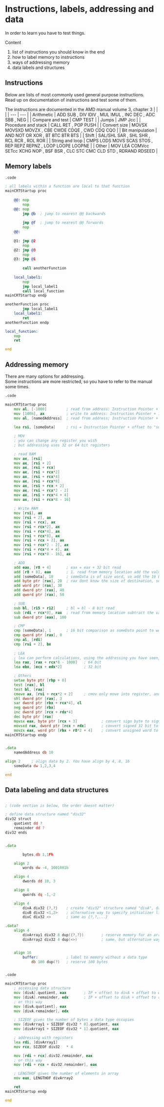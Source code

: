 # Instructions, labels, addressing and data
In order to learn you have to test things. <br>

Content
1. list of instructions you should know in the end
2. how to label memory to instructions
3. ways of addressing memory
4. data labels and structures

## Instructions
Below are lists of most commonly used general purpose instructions. <br>
Read up on documentation of instructions and test some of them.

The instructions are documented in the AMD manual volume 3, chapter 3
| | |
| --- | --- |
| Arithmetic | ADD SUB , DIV IDIV , MUL IMUL , INC DEC , ADC SBB , NEG |
| Compare and test | CMP TEST |
| Jumps | JMP Jcc |
| Procedure and stack | CALL RET , POP PUSH |
| Convert size | MOVSX MOVSXD MOVZX , CBE CWDE CDQE , CWD CDQ CQO |
| Bit manipulation | AND NOT OR XOR , BT BTC BTR BTS |
| Shift	| SAL/SHL SAR , SHL SHR , RCL RCR , ROL ROR |
| String and loop | CMPS LODS MOVS SCAS STOS , REP REPZ REPNZ , LOOP LOOPE LOOPNE |
| Other	| MOV  LEA  COMVcc  SETcc  XCHG  NOP , BSF  BSR , CLC  STC  CMC  CLD  STD , RDRAND  RDSEED |

## Memory labels
```asm
.code

; all labels within a function are local to that function
mainCRTStartup proc
	
	@@:	nop
		nop
	@@: nop
		jmp @b	; jump to nearest @@ backwards
	
		jmp @f	; jump to nearest @@ forwards
		nop
	@@:
	
	@1: jmp @2
		nop
	@2: jmp @3
		nop
	@3: jmp @1
	
		call anotherFunction
	
	local_label1:
		nop
		jmp local_label1
		call local_function
mainCRTStartup endp

anotherFunction proc
		jmp local_label1
	local_label1:
		ret
anotherFunction endp

local_function:
	nop
	ret

end
```

## Addressing memory
There are many options for addressing. <br>
Some instructions are more restricted, so you have to refer to the manual some times.
```asm
.code

mainCRTStartup proc
	mov al, [-1000]			; read from address: Instruction Pointer + -1000
	mov [100h], ax			; write to address: Instruction Pointer + 100h
	mov al, [namedAddress]	; read from address: Instruction Pointer + offset to "namedAddress"
	
	lea rsi, [someData]		; rsi = Instruction Pointer + offset to "someData"

	; MOV
	; you can change any register you wish
	; but addressing uses 32 or 64 bit registers

	; read RAM
	mov ax, [rsi]
	mov ax, [rsi + 2]
	mov ax, [rsi + rcx]
	mov ax, [rsi + rcx*2]
	mov ax, [rsi + rcx*4]
	mov ax, [rsi + rcx*8]
	mov ax, [rsi + rcx + 2]
	mov ax, [rsi + rcx*2 - 2]
	mov ax, [rsi + rcx*4 + 4]
	mov ax, [rsi + rcx*8 - 16]
	
	; Write RAM
	mov [rsi], ax
	mov [rsi + 2], ax
	mov [rsi + rcx], ax
	mov [rsi + rcx*2], ax
	mov [rsi + rcx*4], ax
	mov [rsi + rcx*8], ax
	mov [rsi + rcx + 2], ax
	mov [rsi + rcx*2 - 2], ax
	mov [rsi + rcx*4 + 4], ax
	mov [rsi + rcx*8 - 16], ax

	; ADD
	add eax, [r8 + 4]		; eax = eax + 32 bit read
	add [r8 + 8], eax		; 1. read from memory location add the value with eax, then store it back
	add [someData], 10		; someData is of size word, so add the 16 bit value 10 with
	add byte ptr [rax], 20	; rax dont know the size of destination, so you have to specify it
	add word ptr [rax], 30
	add dword ptr [rax], 40
	add qword ptr [rax], 50

	; SUB
	sub bl, [r15 + r12]		; bl = bl - 8 bit read
	sub [rdi + rcx*8], rax	; read from memory location subtract the value with eax, then store it back
	sub dword ptr [eax], 100

	; CMP
	cmp [someData], 1		; 16 bit comparison as someData point to word sized data
	cmp qword ptr [rax], 0
	cmp al, [rdi]
	cmp [rsi + 2], bx
	
	; LEA
	; lea can perform calculations, using the addressing you have seen, so not only IP + number
	lea rax, [rax + rcx*8 - 1000]	; 64 bit
	lea ebx, [ecx + edx*2]			; 32 bit

	; Others
	setae byte ptr [rbp + 8]
	test [rax], bl
	test bl, [rax]
	cmove ax, [rsi + rcx*2 + 2]		; cmov only move into register, and not 8 bits
	shl dword ptr [rax], 3
	sar dword ptr [rbx + rcx*4], cl
	neg qword ptr [rbx]
	inc dword ptr [rcx + rdx*4]
	dec byte ptr [rax]
	movsx eax, byte ptr [rcx + 3]			; convert sign byte to signed dword (move sign extend)
	movsxd rax, dword ptr [rcx + rdx]		; convert signed 32 bit to 64 bit (move sign extend double)
	movzx eax, word ptr [rbx + r8*2 + 4]	; convert unsigned word to unsigned dword (move zero extend)
mainCRTStartup endp


.data
	namedAddress db 10

align 2		; align data by 2. You have align by 4, 8, 16
	someData dw 1,2,3,4

end
```

## Data labeling and data structures
```asm

; (code section is below, the order doesnt matter)

; define data structure named "div32"
div32 struct
	quotient dd ?
	remainder dd ?
div32 ends


.data

		bytes db 1,1Fh

	align 2
		words dw -4, 1001001b

	align 4
		dwords dd 10, 3

	align 8
		qwords dq -1,-2

	align 4
		divA div32 {?,?}	; create "div32" structure named "divA", data members initialized with ?,?
		divB div32 <1,2>	; alternative way to specify initializer list
		divC div32 <>		; same as {?,?,...}

.data?
	align 4
		divArray1 div32 8 dup({?,?})		; reserve memory for an array of 8 "div32" data structures, beginning address is named "divArray"
		divArray2 div32 4 dup(<>)			; same, but alternative way to initialize structure


	align 16
		buffer:				; label to memory without a data type
			db 100 dup(?)	; reserve 100 bytes


.code

mainCRTStartup proc
	; accessing data structure
	mov [divA].quotient, eax		; IP + offset to divA + offset to quotient (0)
	mov [divA].remainder, edx		; IP + offset to divA + offset to remainder (4)
	; or this way
	mov [divA.quotient], eax
	mov [divA.remainder], edx

	; SIZEOF gives the number of bytes a data type occupies
	mov [divArray1 + SIZEOF div32 * 0].quotient, eax
	mov [divArray1 + SIZEOF div32 * 1].quotient, eax

	; addressing with registers
	lea rdi, [divArray1]
	mov rcx, SIZEOF div32   * 4

	mov [rdi + rcx].div32.remainder, eax
	; or this way
	mov [rdi + rcx + div32.remainder], eax

	; LENGTHOF gives the number of elements in array
	mov eax, LENGTHOF divArray2

	ret
mainCRTStartup endp

end
```
